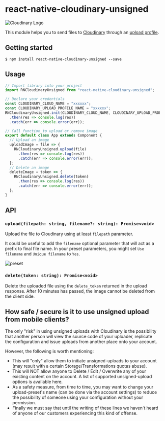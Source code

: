 # react-native-cloudinary-unsigned

![Cloudinary Logo](https://res.cloudinary.com/cloudinary/image/upload/b_rgb:ffffff,c_scale,w_500/v1/logo/for_white_bg/cloudinary_logo_for_white_bg.png)

This module helps you to send files to [Cloudinary](https://cloudinary.com) through an [upload profile](https://cloudinary.com/console/settings/upload).

## Getting started

`$ npm install react-native-cloudinary-unsigned --save`

## Usage

```javascript
// Import library into your project
import RNCloudinaryUnsigned from "react-native-cloudinary-unsigned";

// Declare your credentials
const CLOUDINARY_CLOUD_NAME = "xxxxxx";
const CLOUDINARY_UPLOAD_PROFILE_NAME = "xxxxxx";
RNCloudinaryUnsigned.init(CLOUDINARY_CLOUD_NAME, CLOUDINARY_UPLOAD_PROFILE_NAME)
  .then(res => console.log(res))
  .catch(err => console.error(err));

// Call function to upload or remove image
export default class App extends Component {
  // Upload an image
  uploadImage = file => {
    RNCloudinaryUnsigned.upload(file)
      .then(res => console.log(res))
      .catch(err => console.error(err));
  };
  // Delete an image
  deleteImage = token => {
    RNCloudinaryUnsigned.delete(token)
      .then(res => console.log(res))
      .catch(err => console.error(err));
  };
}
```

## API

### `upload(filepath: string, filename?: string): Promise<void>`

Upload the file to Cloudinary using at least `filepath` parameter.

It could be useful to add the `filename` optional parameter that will act as a prefix to final file name. In your preset parameters, you might set `Use filename` and `Unique filename` to `Yes`.

![preset](https://preview.ibb.co/b0CTZ7/preset.png)

### `delete(token: string): Promise<void>`

Delete the uploaded file using the `delete_token` returned in the upload response. After 10 minutes has passed, the image cannot be deleted from the client side.

## How safe / secure is it to use unsigned upload from mobile clients?

The only "risk" in using unsigned uploads with Cloudinary is the possibility that another person will view the source code of your uploader, replicate the configuration and issue uploads from another place onto your account.

However, the following is worth mentioning:

* This will "only" allow them to initiate unsigned-uploads to your account (may result with a certain Storage/Transformations quotas abuse).
* This will NOT allow anyone to Delete / Edit / Overwrite any of your existing content on the account. A list of supported unsigned-upload options is available here.
* As a safety measure, from time to time, you may want to change your upload-preset's name (can be done via the account settings) to reduce the possibility of someone using your configuration without your permission.
* Finally we must say that until the writing of these lines we haven't heard of anyone of our customers experiencing this kind of offense.
